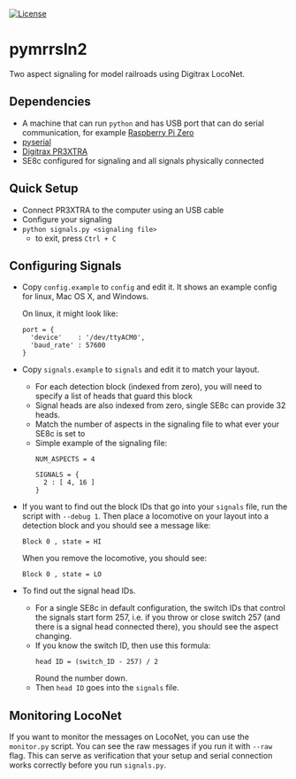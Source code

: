 [![License](http://img.shields.io/:license-mit-blue.svg?style=flat-square)](https://andrsd.mit-license.org/)

pymrrsln2
==========

Two aspect signaling for model railroads using Digitrax LocoNet.


Dependencies
------------

* A machine that can run `python` and has USB port that can do serial communication, for example [Raspberry Pi Zero](https://www.raspberrypi.org/products/pi-zero/)
* [pyserial](https://pypi.python.org/pypi/pyserial)
* [Digitrax PR3XTRA](http://www.digitrax.com/products/computer-control/pr3xtra/)
* SE8c configured for signaling and all signals physically connected


Quick Setup
-----------

* Connect PR3XTRA to the computer using an USB cable
* Configure your signaling
* `python signals.py <signaling file>`
	- to exit, press `Ctrl + C`


Configuring Signals
-------------------

* Copy `config.example` to `config` and edit it.  It shows an example config for linux, Mac OS X, and Windows.

	On linux, it might look like:
	```
	port = {
	  'device'    : '/dev/ttyACM0',
	  'baud_rate' : 57600
	}
	```

* Copy `signals.example` to `signals` and edit it to match your layout.
	- For each detection block (indexed from zero), you will need to specify a list of heads that guard this block
	- Signal heads are also indexed from zero, single SE8c can provide 32 heads.
	- Match the number of aspects in the signaling file to what ever your SE8c is set to
	- Simple example of the signaling file:
		```
		NUM_ASPECTS = 4

		SIGNALS = {
		  2 : [ 4, 16 ]
		}
		```
* If you want to find out the block IDs that go into your `signals` file, run the script with `--debug 1`. Then place a locomotive
  on your layout into a detection block and you should see a message like:
	```
	Block 0 , state = HI
	```
  When you remove the locomotive, you should see:
	```
	Block 0 , state = LO
	```

* To find out the signal head IDs.
	- For a single SE8c in default configuration, the switch IDs that control the signals start form 257, i.e. if you throw
	  or close switch 257 (and there is a signal head connected there), you should see the aspect changing.
	- If you know the switch ID, then use this formula:
		```
		head ID = (switch_ID - 257) / 2
		```
		Round the number down.
	- Then `head ID` goes into the `signals` file.


Monitoring LocoNet
------------------

If you want to monitor the messages on LocoNet, you can use the `monitor.py` script. You can see the raw messages if you run it with `--raw` flag. This can
serve as verification that your setup and serial connection works correctly before you run `signals.py`.
